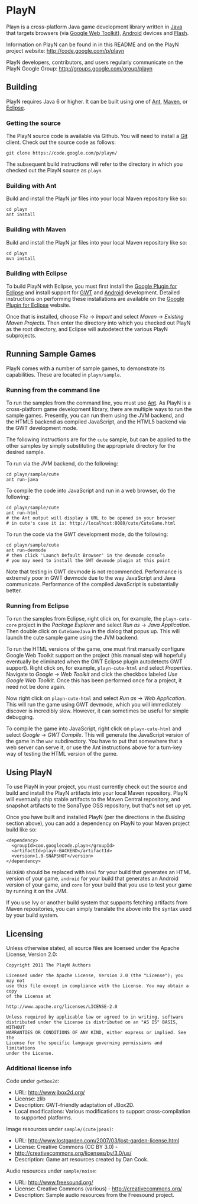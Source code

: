 PlayN
=====

Playn is a cross-platform Java game development library written in [Java] that
targets browsers (via [Google Web Toolkit]), [Android] devices and [Flash].

Information on PlayN can be found in in this README and on the PlayN project
website: http://code.google.com/p/playn

PlayN developers, contributors, and users regularly communicate on the PlayN
Google Group: http://groups.google.com/group/playn

Building
--------

PlayN requires Java 6 or higher. It can be built using one of [Ant], [Maven],
or [Eclipse].

### Getting the source

The PlayN source code is available via Github. You will need to install a [Git]
client. Check out the source code as follows:

    git clone https://code.google.com/p/playn/

The subsequent build instructions will refer to the directory in which you
checked out the PlayN source as `playn`.

### Building with Ant

Build and install the PlayN jar files into your local Maven repository like so:

    cd playn
    ant install

### Building with Maven

Build and install the PlayN jar files into your local Maven repository like so:

    cd playn
    mvn install

### Building with Eclipse

To build PlayN with Eclipse, you must first install the [Google Plugin for
Eclipse] and install support for [GWT] and [Android] development. Detailed
instructions on performing these installations are available on the [Google
Plugin for Eclipse] website.

Once that is installed, choose _File_ → _Import_ and select _Maven_ → _Existing
Maven Projects_. Then enter the directory into which you checked out PlayN as
the root directory, and Eclipse will autodetect the various PlayN subprojects.

Running Sample Games
--------------------

PlayN comes with a number of sample games, to demonstrate its capabilities.
These are located in `playn/sample`.

### Running from the command line

To run the samples from the command line, you must use [Ant]. As PlayN is a
cross-platform game development library, there are multiple ways to run the
sample games. Presently, you can run them using the JVM backend, and the HTML5
backend as compiled JavaScript, and the HTML5 backend via the GWT development
mode.

The following instructions are for the `cute` sample, but can be applied to the
other samples by simply substituting the appropriate directory for the desired
sample.

To run via the JVM backend, do the following:

    cd playn/sample/cute
    ant run-java

To compile the code into JavaScript and run in a web browser, do the following:

    cd playn/sample/cute
    ant run-html
    # the Ant output will display a URL to be opened in your browser
    # in cute's case it is: http://localhost:8080/cute/CuteGame.html

To run the code via the GWT development mode, do the following:

    cd playn/sample/cute
    ant run-devmode
    # then click 'Launch Default Browser' in the devmode console
    # you may need to install the GWT devmode plugin at this point

Note that testing in GWT devmode is not recommended. Performance is extremely
poor in GWT devmode due to the way JavaScript and Java communicate. Performance
of the compiled JavaScript is substantially better.

### Running from Eclipse

To run the samples from Eclipse, right click on, for example, the
`playn-cute-core` project in the _Package Explorer_ and select _Run as_ → _Java
Application_. Then double click on `CuteGameJava` in the dialog that popus up.
This will launch the cute sample game using the JVM backend.

To run the HTML versions of the game, one must first manually configure Google
Web Toolkit support on the project (this manual step will hopefully eventually
be eliminated when the GWT Eclipse plugin autodetects GWT support). Right click
on, for example, `playn-cute-html` and select _Properties_. Navigate to
_Google_ → _Web Toolkit_ and click the checkbox labeled _Use Google Web
Toolkit_. Once this has been performed once for a project, it need not be done
again.

Now right click on `playn-cute-html` and select _Run as_ → _Web Application_.
This will run the game using GWT devmode, which you will immediately discover
is incredibly slow. However, it can sometimes be useful for simple debugging.

To compile the game into JavaScript, right click on `playn-cute-html` and
select _Google_ → _GWT Compile_. This will generate the JavaScript version of
the game in the `war` subdirectory. You have to put that somewhere that a web
server can serve it, or use the Ant instructions above for a turn-key way of
testing the HTML version of the game.

Using PlayN
-------------

To use PlayN in your project, you must currently check out the source and build
and install the PlayN artifacts into your local Maven repository. PlayN will
eventually ship stable artifacts to the Maven Central repository, and snapshot
artifacts to the SonaType OSS repository, but that's not set up yet.

Once you have built and installed PlayN (per the directions in the _Building_
section above), you can add a dependency on PlayN to your Maven project build
like so:

    <dependency>
      <groupId>com.googlecode.playn</groupId>
      <artifactId>playn-BACKEND</artifactId>
      <version>1.0-SNAPSHOT</version>
    </dependency>

`BACKEND` should be replaced with `html` for your build that generates an HTML
version of your game, `android` for your build that generates an Android
version of your game, and `core` for your build that you use to test your game
by running it on the JVM.

If you use Ivy or another build system that supports fetching artifacts from
Maven repositories, you can simply translate the above into the syntax used by
your build system.

Licensing
---------

Unless otherwise stated, all source files are licensed under the Apache
License, Version 2.0:

    Copyright 2011 The PlayN Authors

    Licensed under the Apache License, Version 2.0 (the "License"); you may not
    use this file except in compliance with the License. You may obtain a copy
    of the License at

    http://www.apache.org/licenses/LICENSE-2.0

    Unless required by applicable law or agreed to in writing, software
    distributed under the License is distributed on an "AS IS" BASIS, WITHOUT
    WARRANTIES OR CONDITIONS OF ANY KIND, either express or implied. See the
    License for the specific language governing permissions and limitations
    under the License.

### Additional license info

Code under `gwtbox2d`:

* URL: http://www.jbox2d.org/
* License: zlib
* Description: GWT-friendly adaptation of JBox2D.
* Local modifications: Various modifications to support cross-compilation to
  supported platforms.

Image resources under `sample/(cute|peas)`:

* URL: http://www.lostgarden.com/2007/03/lost-garden-license.html
* License: Creative Commons (CC BY 3.0) -
* http://creativecommons.org/licenses/by/3.0/us/
* Description: Game art resources created by Dan Cook.

Audio resources under `sample/noise`:

* URL: http://www.freesound.org/
* License: Creative Commons (various) - http://creativecommons.org/
* Description: Sample audio resources from the Freesound project.

[Java]: http://www.java.com/
[Google Web Toolkit]: http://code.google.com/webtoolkit/
[GWT]: http://code.google.com/webtoolkit/
[Android]: http://www.android.com/
[Flash]: http://www.adobe.com/products/flash.html
[Ant]: http://ant.apache.org/
[Maven]: http://maven.apache.org/
[Eclipse]: http://www.eclipse.org/
[Git]: http://git-scm.com/
[Google Plugin for Eclipse]: http://code.google.com/eclipse/
